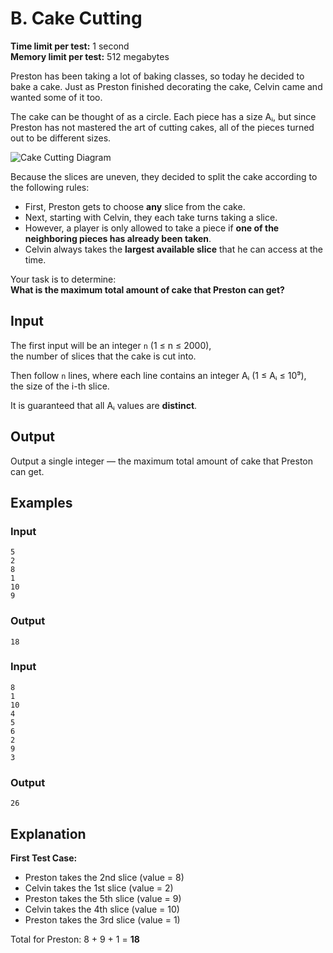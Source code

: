 # B. Cake Cutting

**Time limit per test:** 1 second  
**Memory limit per test:** 512 megabytes  

Preston has been taking a lot of baking classes, so today he decided to bake a cake. Just as Preston finished decorating the cake, Celvin came and wanted some of it too.

The cake can be thought of as a circle. Each piece has a size Aᵢ, but since Preston has not mastered the art of cutting cakes, all of the pieces turned out to be different sizes.

![Cake Cutting Diagram](https://espresso.codeforces.com/ddf1cb9a115629703b2c33298a2de2fed009a1eb.png)

Because the slices are uneven, they decided to split the cake according to the following rules:

- First, Preston gets to choose **any** slice from the cake.
- Next, starting with Celvin, they each take turns taking a slice.
- However, a player is only allowed to take a piece if **one of the neighboring pieces has already been taken**.
- Celvin always takes the **largest available slice** that he can access at the time.

Your task is to determine:  
**What is the maximum total amount of cake that Preston can get?**



## Input

The first input will be an integer `n` (1 ≤ n ≤ 2000),  
the number of slices that the cake is cut into.

Then follow `n` lines, where each line contains an integer Aᵢ (1 ≤ Aᵢ ≤ 10⁹),  
the size of the i-th slice.

It is guaranteed that all Aᵢ values are **distinct**.



## Output

Output a single integer — the maximum total amount of cake that Preston can get.



## Examples

### Input
```
5
2
8
1
10
9
```

### Output
```
18
```



### Input
```
8
1
10
4
5
6
2
9
3
```

### Output
```
26
```



## Explanation

**First Test Case:**

- Preston takes the 2nd slice (value = 8)  
- Celvin takes the 1st slice (value = 2)  
- Preston takes the 5th slice (value = 9)  
- Celvin takes the 4th slice (value = 10)  
- Preston takes the 3rd slice (value = 1)

Total for Preston: 8 + 9 + 1 = **18**